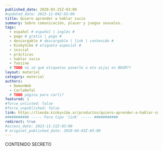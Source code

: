 ```yaml
---
published_date: 2020-03-25Z-03:00
#updated_date: 2023-11-04Z-03:00
title: Quiero aprender a hablar sucio
summary: Sobre comunicación, placer y juegos sexuales.
tags:
  - español # español | inglés #
  - pago # gratis | pago #
  - descargable # descargable | link | contenido #
  - KinkyVibe # etiqueta especial #
  - inicial
  - prácticas
  - hablar sucio
  - fanzine
  # TODO no sé qué etiquetas ponerle a eto asjaj es BDSM??
layout: material
category: material
authors:
  - DemonWeb
  - CarlaDeTal
  # TODO página para carli?
featured: 1
#force_unlisted: false
#force_unpublished: false
link: https://tienda.kinkyvibe.ar/productos/quiero-aprender-a-hablar-sucio-version-digital/
########### ----- Para tipo 'link' ----- ###########
redirect: true
#access_date: 2023-11-21Z-03:00
# original_published_date: 2010-04-03Z-03:00
---
```


CONTENIDO SECRETO